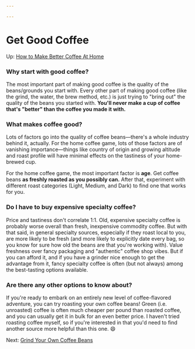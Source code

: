 ```yaml
---

---
```


# Get Good Coffee

Up: <a href="https://brick.do/gPlmp9v0JkrB" class="page-link">How to Make Better Coffee At Home</a>

### **Why start with good coffee?**

The most important part of making good coffee is the quality of the
beans/grounds you start with. Every other part of making good coffee
(like the grind, the water, the brew method, etc.) is just trying to
"bring out" the quality of the beans you started with. **You'll never
make a cup of coffee that's "better" than the coffee you made it with.**

### **What makes coffee good?**

Lots of factors go into the quality of coffee beans—there's a whole
industry behind it, actually. For the home coffee game, lots of those
factors are of vanishing importance—things like country of origin and
growing altitude and roast profile will have minimal effects on the
tastiness of your home-brewed cup.

For the home coffee game, the most important factor is **age**. Get
coffee beans **as freshly roasted as you possibly can.** After that,
experiment with different roast categories (Light, Medium, and Dark) to
find one that works for you.

### **Do I have to buy expensive specialty coffee?**

Price and tastiness don't correlate 1:1. Old, expensive specialty coffee
is probably worse overall than fresh, inexpensive commodity coffee. But
with that said, in general specialty sources, especially if they roast
local to you, are more likely to be fresh (and more likely to explicitly
date every bag, so you know for sure how old the beans are that you're
working with). Value freshness over fancy packaging and "authentic"
coffee shop vibes. But if you can afford it, and if you have a grinder
nice enough to get the advantage from it, fancy specialty coffee is
often (but not always) among the best-tasting options available.

### **Are there any other options to know about?**

If you're ready to embark on an entirely new level of coffee-flavored
adventure, you can try roasting your own coffee beans! Green (i.e.
unroasted) coffee is often much cheaper per pound than roasted coffee,
and you can usually get it in bulk for an even better price. I haven't
tried roasting coffee myself, so if you're interested in that you'd need
to find another source more helpful than this one. 😄

Next: [Grind Your Own Coffee
Beans](https://calebsnotes.brick.do/grind-your-own-coffee-beans-dWLk8EkJMl5M)
